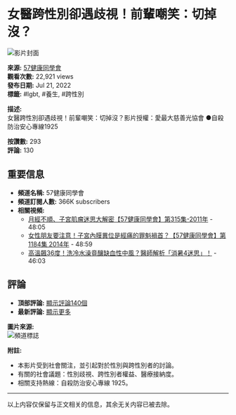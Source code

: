 # 女醫跨性別卻遇歧視！前輩嘲笑：切掉沒？

![影片封面](https://i.ytimg.com/vi/NP4S-XmDT3E/hqdefault.jpg?sqp=-oaymwEmCKgBEF5IWvKriqkDGQgBFQAAiEIYAdgBAeIBCggYEAIYBjgBQAE=&rs=AOn4CLDluThSchKGqyj0q4u8YrWCmI_2Lw)

**來源:** [57健康同學會](https://www.youtube.com/watch?v=8O7ZqvvLlR0)  
**觀看次數:** 22,921 views  
**發布日期:** Jul 21, 2022  
**標籤:** #lgbt, #養生, #跨性別  

**描述:**  
女醫跨性別卻遇歧視！前輩嘲笑：切掉沒？影片授權：愛最大慈善光協會 ●自殺防治安心專線1925

**按讚數:** 293  
**評論:** 130  

## 重要信息

- **頻道名稱:** 57健康同學會
- **頻道訂閱人數:** 366K subscribers
- **相關視頻:** 
  - [月經不順、子宮肌瘤迷思大解密【57健康同學會】第315集-2011年](https://www.youtube.com/watch?v=8O7ZqvvLlR0) - 48:05
  - [女性朋友要注意！子宮內膜異位是經痛的罪魁禍首？【57健康同學會】第1184集 2014年](https://www.youtube.com/watch?v=q9aO3ulC3uk) - 48:59
  - [高溫飆36度！洗冷水澡竟釀缺血性中風？醫師解析「消暑4迷思」！](https://www.youtube.com/watch?v=ZWYVIJAtf3A) - 46:03

## 評論
- **頂部評論:** [顯示評論140個](#)
- **最新評論:** [顯示更多](#)

**圖片來源:**  
![頻道標誌](https://yt3.ggpht.com/HoSeuwXvDZq3UIGiaVACYj9BAXL2cwhiw11_dpLViCGOmhiUlYcvLtSPIk7vxPzq7rLTNEFN=s48-c-k-c0x00ffffff-no-rj)  

**附註:**   
- 本影片受到社會關注，並引起對於性別與跨性別者的討論。  
- 有關的社會議題：性別歧視、跨性別者權益、醫療接納度。  
- 相關支持熱線：自殺防治安心專線 1925。

---

以上内容仅保留与正文相关的信息，其余无关内容已被去除。